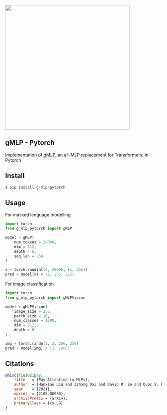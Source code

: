 <img src="./gmlp.png" width="400px"></img>

## gMLP - Pytorch

Implementation of <a href="https://arxiv.org/abs/2105.08050">gMLP</a>, an all-MLP replacement for Transformers, in Pytorch

## Install

```bash
$ pip install g-mlp-pytorch
```

## Usage

For masked language modelling

```python
import torch
from g_mlp_pytorch import gMLP

model = gMLP(
    num_tokens = 20000,
    dim = 512,
    depth = 6,
    seq_len = 256
)

x = torch.randint(0, 20000, (1, 256))
pred = model(x) # (1, 256, 512)
```

For image classification

```python
import torch
from g_mlp_pytorch import gMLPVision

model = gMLPVision(
    image_size = 256,
    patch_size = 16,
    num_classes = 1000,
    dim = 512,
    depth = 6
)

img = torch.randn(1, 3, 256, 256)
pred = model(img) # (1, 1000)
```

## Citations

```bibtex
@misc{liu2021pay,
    title   = {Pay Attention to MLPs}, 
    author  = {Hanxiao Liu and Zihang Dai and David R. So and Quoc V. Le},
    year    = {2021},
    eprint  = {2105.08050},
    archivePrefix = {arXiv},
    primaryClass = {cs.LG}
}
```
